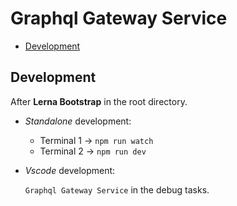 # Graphql Gateway Service

- [Development](#Development)

## Development

After **Lerna Bootstrap** in the root directory.

- _Standalone_ development:

  - Terminal 1 -> `npm run watch`
  - Terminal 2 -> `npm run dev`

- _Vscode_ development:

  `Graphql Gateway Service` in the debug tasks.
